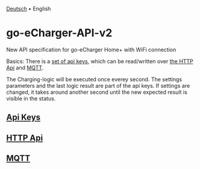 [Deutsch](introduction-de.md) &bull; English

# go-eCharger-API-v2
New API specification for go-eCharger Home+ with WiFi connection

Basics: There is a [set of api keys](apikeys-en.md), which can be read/written over [the HTTP Api](http-en.md) and [MQTT](mqtt-en.md).

The Charging-logic will be executed once everey second. The settings parameters and the last logic result are part of the api keys. If settings are changed, it takes around another second until the new expected result is visible in the status.

## [Api Keys](apikeys-en.md)

## [HTTP Api](http-en.md)

## [MQTT](mqtt-en.md)
